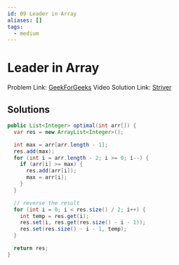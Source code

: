 ```yaml
---
id: 09 Leader in Array
aliases: []
tags:
  - medium
---
```


# Leader in Array

Problem Link: [GeekForGeeks](https://bit.ly/3bZqbGc)
Video Solution Link: [Striver](https://youtu.be/cHrH9CQ8pmY)

## Solutions

```java
public List<Integer> optimal(int arr[]) {
  var res = new ArrayList<Integer>();

  int max = arr[arr.length - 1];
  res.add(max);
  for (int i = arr.length - 2; i >= 0; i--) {
    if (arr[i] >= max) {
      res.add(arr[i]);
      max = arr[i];
    }
  }

  // reverse the result
  for (int i = 0; i < res.size() / 2; i++) {
    int temp = res.get(i);
    res.set(i, res.get(res.size() - i - 1));
    res.set(res.size() - i - 1, temp);
  }

  return res;
}
```
